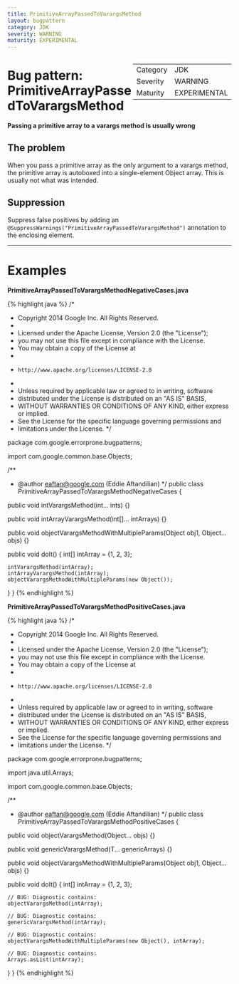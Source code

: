 ```yaml
---
title: PrimitiveArrayPassedToVarargsMethod
layout: bugpattern
category: JDK
severity: WARNING
maturity: EXPERIMENTAL
---
```


<!--
*** AUTO-GENERATED, DO NOT MODIFY ***
To make changes, edit the @BugPattern annotation or the explanation in docs/bugpattern.
-->

<div style="float:right;"><table id="metadata">
<tr><td>Category</td><td>JDK</td></tr>
<tr><td>Severity</td><td>WARNING</td></tr>
<tr><td>Maturity</td><td>EXPERIMENTAL</td></tr>
</table></div>

# Bug pattern: PrimitiveArrayPassedToVarargsMethod
__Passing a primitive array to a varargs method is usually wrong__

## The problem
When you pass a primitive array as the only argument to a varargs method, the primitive array is autoboxed into a single-element Object array. This is usually not what was intended.

## Suppression
Suppress false positives by adding an `@SuppressWarnings("PrimitiveArrayPassedToVarargsMethod")` annotation to the enclosing element.

----------

# Examples
__PrimitiveArrayPassedToVarargsMethodNegativeCases.java__

{% highlight java %}
/*
 * Copyright 2014 Google Inc. All Rights Reserved.
 *
 * Licensed under the Apache License, Version 2.0 (the "License");
 * you may not use this file except in compliance with the License.
 * You may obtain a copy of the License at
 *
 *     http://www.apache.org/licenses/LICENSE-2.0
 *
 * Unless required by applicable law or agreed to in writing, software
 * distributed under the License is distributed on an "AS IS" BASIS,
 * WITHOUT WARRANTIES OR CONDITIONS OF ANY KIND, either express or implied.
 * See the License for the specific language governing permissions and
 * limitations under the License.
 */

package com.google.errorprone.bugpatterns;

import com.google.common.base.Objects;

/**
 * @author eaftan@google.com (Eddie Aftandilian)
 */
public class PrimitiveArrayPassedToVarargsMethodNegativeCases {
  
  public void intVarargsMethod(int... ints) {} 
  
  public void intArrayVarargsMethod(int[]... intArrays) {}
  
  public void objectVarargsMethodWithMultipleParams(Object obj1, Object... objs) {}
  
  public void doIt() {
    int[] intArray = {1, 2, 3};
    
    intVarargsMethod(intArray);
    intArrayVarargsMethod(intArray);
    objectVarargsMethodWithMultipleParams(new Object());
  }
}
{% endhighlight %}

__PrimitiveArrayPassedToVarargsMethodPositiveCases.java__

{% highlight java %}
/*
 * Copyright 2014 Google Inc. All Rights Reserved.
 *
 * Licensed under the Apache License, Version 2.0 (the "License");
 * you may not use this file except in compliance with the License.
 * You may obtain a copy of the License at
 *
 *     http://www.apache.org/licenses/LICENSE-2.0
 *
 * Unless required by applicable law or agreed to in writing, software
 * distributed under the License is distributed on an "AS IS" BASIS,
 * WITHOUT WARRANTIES OR CONDITIONS OF ANY KIND, either express or implied.
 * See the License for the specific language governing permissions and
 * limitations under the License.
 */

package com.google.errorprone.bugpatterns;

import java.util.Arrays;

import com.google.common.base.Objects;

/**
 * @author eaftan@google.com (Eddie Aftandilian)
 */
public class PrimitiveArrayPassedToVarargsMethodPositiveCases {
  
  public void objectVarargsMethod(Object... objs) {}
 
  public <T> void genericVarargsMethod(T... genericArrays) {}
  
  public void objectVarargsMethodWithMultipleParams(Object obj1, Object... objs) {}
  
  public void doIt() {
    int[] intArray = {1, 2, 3};
    
    // BUG: Diagnostic contains: 
    objectVarargsMethod(intArray);
    
    // BUG: Diagnostic contains: 
    genericVarargsMethod(intArray);
    
    // BUG: Diagnostic contains: 
    objectVarargsMethodWithMultipleParams(new Object(), intArray);
    
    // BUG: Diagnostic contains: 
    Arrays.asList(intArray);
  }
}
{% endhighlight %}

